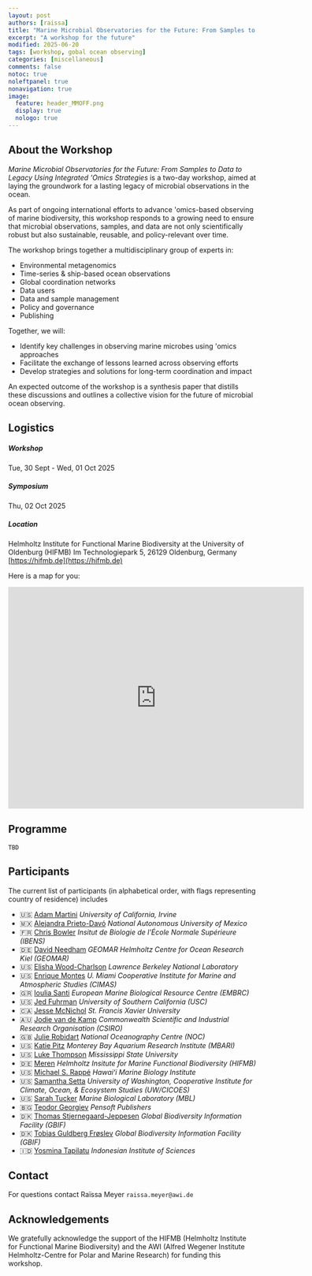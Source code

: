 ```yaml
---
layout: post
authors: [raissa]
title: "Marine Microbial Observatories for the Future: From Samples to Data to Legacy Using Integrated 'Omics Strategies"
excerpt: "A workshop for the future"
modified: 2025-06-20
tags: [workshop, gobal ocean observing]
categories: [miscellaneous]
comments: false
notoc: true
noleftpanel: true
nonavigation: true
image:
  feature: header_MMOFF.png
  display: true
  nologo: true
---
```


## About the Workshop
_Marine Microbial Observatories for the Future: From Samples to Data to Legacy Using Integrated 'Omics Strategies_ is a two-day workshop, aimed at laying the groundwork for a lasting legacy of microbial observations in the ocean.

As part of ongoing international efforts to advance 'omics-based observing of marine biodiversity, this workshop responds to a growing need to ensure that microbial observations, samples, and data are not only scientifically robust but also sustainable, reusable, and policy-relevant over time.

The workshop brings together a multidisciplinary group of experts in:

* Environmental metagenomics
* Time-series & ship-based ocean observations
* Global coordination networks
* Data users
* Data and sample management
* Policy and governance
* Publishing

Together, we will:

* Identify key challenges in observing marine microbes using 'omics approaches
* Facilitate the exchange of lessons learned across observing efforts
* Develop strategies and solutions for long-term coordination and impact

An expected outcome of the workshop is a synthesis paper that distills these discussions and outlines a collective vision for the future of microbial ocean observing.

## Logistics
##### Workshop
Tue, 30 Sept - Wed, 01 Oct 2025 

##### Symposium
Thu, 02 Oct 2025

##### Location
Helmholtz Institute for Functional Marine Biodiversity at the University of Oldenburg (HIFMB) 
Im Technologiepark 5, 26129 Oldenburg, Germany 
[https://hifmb.de](https://hifmb.de)

Here is a map for you:

<p><center>
<iframe src="https://www.google.com/maps/embed?pb=!1m18!1m12!1m3!1d2392.8755266399307!2d8.172422278515025!3d53.15406087223417!2m3!1f0!2f0!3f0!3m2!1i1024!2i768!4f13.1!3m3!1m2!1s0x47b6dfcd31a139a3%3A0xe17f26e2f76ff2c8!2sHelmholtz%20Institute%20for%20Functional%20Marine%20Biodiversity%20at%20the%20University%20of%20Oldenburg!5e0!3m2!1sen!2sde!4v1734100072289!5m2!1sen!2sde" width="600" height="450" style="border:0" allowfullscreen=""></iframe>
</center></p>

## Programme
`TBD`

## Participants

The current list of participants (in alphabetical order, with flags representing country of residence) includes
* 🇺🇸 [Adam Martini](https://faculty.sites.uci.edu/martinylab/) _University of California, Irvine_
* 🇲🇽 [Alejandra Prieto-Davó](https://www.researchgate.net/profile/Alejandra-Prieto-Davo) _National Autonomous University of Mexico_
* 🇫🇷 [Chris Bowler](https://www.embl.org/topics/tara/research/chris-bowler/) _Insitut de Biologie de l'École Normale Supérieure (IBENS)_
* 🇩🇪 [David Needham](https://www.geomar.de/en/dneedham) _GEOMAR Helmholtz Centre for Ocean Research Kiel (GEOMAR)_
* 🇺🇸 [Elisha Wood-Charlson](https://schmidtocean.org/person/elisha-wood-charlson/) _Lawrence Berkeley National Laboratory_
* 🇺🇸 [Enrique Montes](https://www.aoml.noaa.gov/people/enrique-montes/) _U. Miami Cooperative Institute for Marine and Atmospheric Studies (CIMAS)_ 
* 🇬🇷 [Ioulia Santi](https://www.embrc.eu/our-team/) _European Marine Biological Resource Centre (EMBRC)_
* 🇺🇸 [Jed Fuhrman](https://dornsife.usc.edu/fuhrmanlab/__trashed-4/) _University of Southern California (USC)_
* 🇨🇦 [Jesse McNichol](https://www.stfx.ca/faculty-staff/jesse-mcnichol) _St. Francis Xavier University_
* 🇦🇺 [Jodie van de Kamp](https://people.csiro.au/V/J/Jodie-Vandekamp) _Commonwealth Scientific and Industrial Research Organisation (CSIRO)_
* 🇬🇧 [Julie Robidart](https://noc.ac.uk/n/Julie%20Robidart) _National Oceanography Centre (NOC)_
* 🇺🇸 [Katie Pitz](https://www.mbari.org/person/kathleen-pitz/) _Monterey Bay Aquarium Research Institute (MBARI)_
* 🇺🇸 [Luke Thompson](https://www.aoml.noaa.gov/luke-thompson/) _Mississippi State University_
* 🇩🇪 [Meren](https://merenlab.org/people/) _Helmholtz Insitute for Marine Functional Biodiversity (HIFMB)_
* 🇺🇸 [Michael S. Rappé](https://rappelab.wordpress.com/people/) _Hawaiʻi Marine Biology Institute_
* 🇺🇸 [Samantha Setta](https://www.pmel.noaa.gov/people/dr-samantha-setta) _University of Washington, Cooperative Institute for Climate, Ocean, & Ecosystem Studies (UW/CICOES)_
* 🇺🇸 [Sarah Tucker](https://sarahjtucker.com) _Marine Biological Laboratory (MBL)_
* 🇧🇬 [Teodor Georgiev](https://pensoft.net/teodor_georgiev) _Pensoft Publishers_
* 🇩🇰 [Thomas Stjernegaard-Jeppesen](https://dk.linkedin.com/in/thomas-stjernegaard-jeppesen-29b55011) _Global Biodiversity Information Facility (GBIF)_
* 🇩🇰 [Tobias Guldberg Frøslev](https://globe.ku.dk/staff-list/?pure=en/persons/213201) _Global Biodiversity Information Facility (GBIF)_
* 🇮🇩 [Yosmina Tapilatu](https://www.researchgate.net/profile/Yosmina-Tapilatu) _Indonesian Institute of Sciences_

## Contact
For questions contact Raïssa Meyer `raissa.meyer@awi.de` 

## Acknowledgements
We gratefully acknowledge the support of the HIFMB (Helmholtz Institute for Functional Marine Biodiversity) and the AWI (Alfred Wegener Institute Helmholtz-Centre for Polar and Marine Research) for funding this workshop.

